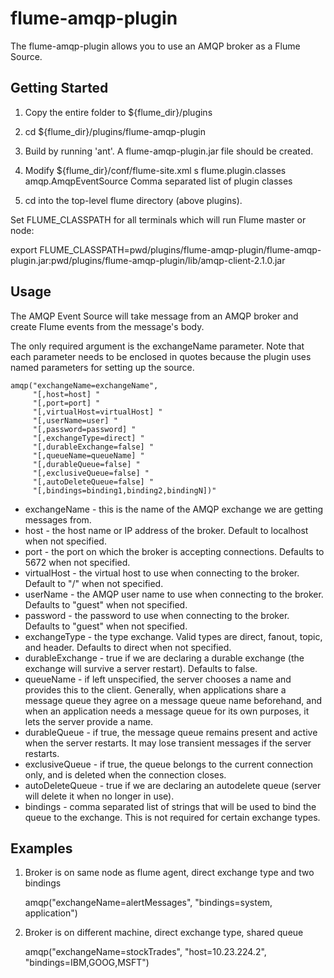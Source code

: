 flume-amqp-plugin
====================

The flume-amqp-plugin allows you to use an AMQP broker as a Flume Source.

Getting Started
---------------

1. Copy the entire folder to ${flume_dir}/plugins

2. cd ${flume_dir}/plugins/flume-amqp-plugin

3. Build by running 'ant'. A flume-amqp-plugin.jar file should be created.

4. Modify ${flume_dir}/conf/flume-site.xml
    <property>                            s
	    <name>flume.plugin.classes</name>
        <value>amqp.AmqpEventSource</value>
        <description>Comma separated list of plugin classes</description>
    </property>

5. cd into the top-level flume directory (above plugins).

Set FLUME_CLASSPATH for all terminals which will run Flume master or node:

export FLUME_CLASSPATH=pwd/plugins/flume-amqp-plugin/flume-amqp-plugin.jar:pwd/plugins/flume-amqp-plugin/lib/amqp-client-2.1.0.jar

Usage
-----

The AMQP Event Source will take message from an AMQP broker and create Flume events from the message's body.

The only required argument is the exchangeName parameter. Note that each parameter needs to be enclosed in quotes
because the plugin uses named parameters for setting up the source.

    amqp("exchangeName=exchangeName",
         "[,host=host] "
         "[,port=port] "
         "[,virtualHost=virtualHost] "
         "[,userName=user] "
         "[,password=password] "
         "[,exchangeType=direct] "
         "[,durableExchange=false] "
         "[,queueName=queueName] "
         "[,durableQueue=false] "
         "[,exclusiveQueue=false] "
         "[,autoDeleteQueue=false] "
         "[,bindings=binding1,binding2,bindingN])"

* exchangeName - this is the name of the AMQP exchange we are getting messages from.
* host - the host name or IP address of the broker. Default to localhost when not specified.
* port - the port on which the broker is accepting connections. Defaults to 5672 when not specified.
* virtualHost - the virtual host to use when connecting to the broker. Default to "/" when not specified.
* userName - the AMQP user name to use when connecting to the broker. Defaults to "guest" when not specified.
* password - the password to use when connecting to the broker. Defaults to "guest" when not specified.
* exchangeType -  the type exchange. Valid types are direct, fanout, topic, and header. Defaults to direct when not specified.
* durableExchange - true if we are declaring a durable exchange (the exchange will survive a server restart). Defaults to false.
* queueName - if left unspecified, the server chooses a name and provides this to the client. Generally, when applications
share a message queue they agree on a message queue name beforehand, and when an application needs a message queue
for its own purposes, it lets the server provide a name.
* durableQueue - if true, the message queue remains present and active when the server restarts. It may lose transient
messages if the server restarts.
* exclusiveQueue - if true, the queue belongs to the current connection only, and is deleted when the connection closes.
* autoDeleteQueue - true if we are declaring an autodelete queue (server will delete it when no longer in use).
* bindings - comma separated list of strings that will be used to bind the queue to the exchange. This is not required for
certain exchange types.

Examples
--------

1. Broker is on same node as flume agent, direct exchange type and two bindings

    amqp("exchangeName=alertMessages", "bindings=system, application")

2. Broker is on different machine, direct exchange type, shared queue

    amqp("exchangeName=stockTrades", "host=10.23.224.2", "bindings=IBM,GOOG,MSFT")